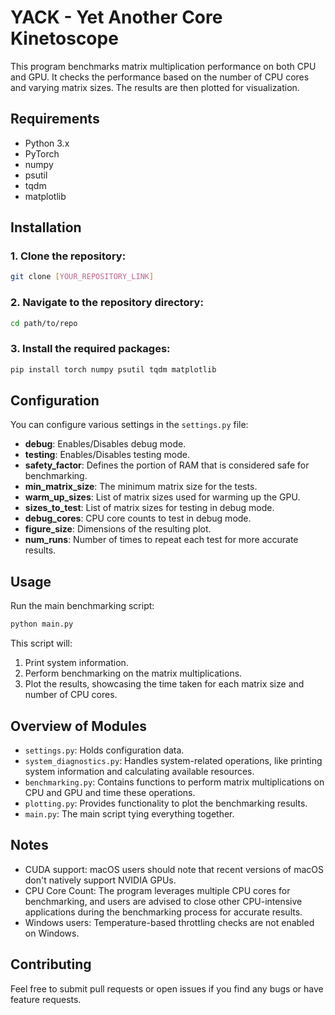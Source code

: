 # YACK - Yet Another Core Kinetoscope
 
This program benchmarks matrix multiplication performance on both CPU and GPU. It checks the performance based on the number of CPU cores and varying matrix sizes. The results are then plotted for visualization.

## Requirements

- Python 3.x
- PyTorch
- numpy
- psutil
- tqdm
- matplotlib

## Installation 

### 1. Clone the repository:

```bash
git clone [YOUR_REPOSITORY_LINK]
```
### 2. Navigate to the repository directory:

```bash
cd path/to/repo
```

### 3. Install the required packages:
```bash
pip install torch numpy psutil tqdm matplotlib
```

## Configuration

You can configure various settings in the `settings.py` file:

- **debug**: Enables/Disables debug mode.
- **testing**: Enables/Disables testing mode.
- **safety_factor**: Defines the portion of RAM that is considered safe for benchmarking.
- **min_matrix_size**: The minimum matrix size for the tests.
- **warm_up_sizes**: List of matrix sizes used for warming up the GPU.
- **sizes_to_test**: List of matrix sizes for testing in debug mode.
- **debug_cores**: CPU core counts to test in debug mode.
- **figure_size**: Dimensions of the resulting plot.
- **num_runs**: Number of times to repeat each test for more accurate results.

## Usage

Run the main benchmarking script:

```bash
python main.py
```

This script will:

1. Print system information.
2. Perform benchmarking on the matrix multiplications.
3. Plot the results, showcasing the time taken for each matrix size and number of CPU cores.

## Overview of Modules

- `settings.py`: Holds configuration data.
- `system_diagnostics.py`: Handles system-related operations, like printing system information and calculating available resources.
- `benchmarking.py`: Contains functions to perform matrix multiplications on CPU and GPU and time these operations.
- `plotting.py`: Provides functionality to plot the benchmarking results.
- `main.py`: The main script tying everything together.

## Notes

- CUDA support: macOS users should note that recent versions of macOS don't natively support NVIDIA GPUs.
- CPU Core Count: The program leverages multiple CPU cores for benchmarking, and users are advised to close other CPU-intensive applications during the benchmarking process for accurate results.
- Windows users: Temperature-based throttling checks are not enabled on Windows.

## Contributing

Feel free to submit pull requests or open issues if you find any bugs or have feature requests.